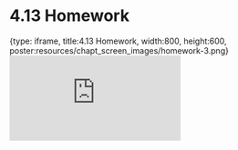 # 4.13 Homework
 
{type: iframe, title:4.13 Homework, width:800, height:600, poster:resources/chapt_screen_images/homework-3.png}
![](https://mccoy-lab.github.io/hgv_modules/no_toc/homework-3.html)
 

 
